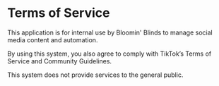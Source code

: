 # Terms of Service  

This application is for internal use by Bloomin' Blinds to manage social media content and automation.  

By using this system, you also agree to comply with TikTok’s Terms of Service and Community Guidelines.  

This system does not provide services to the general public.  
